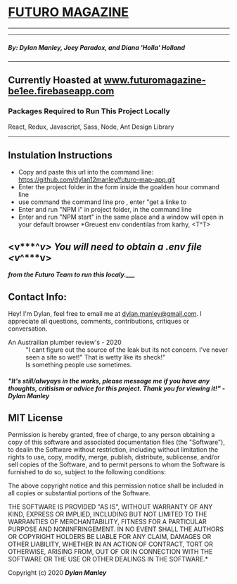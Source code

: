 # [FUTURO MAGAZINE](https://futuromagazine-be1ee.firebaseapp.com/)
--------
--------

##### By: Dylan Manley, Joey Paradox, and Diana 'Holla' Holland

----

## Currently Hoasted at www.futuromagazine-be1ee.firebaseapp.com

### **Packages Required to Run This Project Locally**

React, Redux, Javascript, Sass, Node, Ant Design Library

-----

## **Instulation Instructions**

* Copy and paste this url into the command line: https://github.com/dylan12manley/futuro-map-app.git
* Enter the project folder in the form inside  the goalden hour command line
* use command the command line pro , enter "get a linke to  
* Enter and run "NPM i" in project folder, in the command line
* Enter and run "NPM start" in the same place and a window will open in your default browser
*Greuest env condentilas from karhy, 
                            <T^T> 
## <v***^***v> You will need to obtain a .env file <v***^***v>   

*****from the Futuro Team to run this localy.___*****

## Contact Info: 
Hey! I'm Dylan, feel free to email me at dylan.manley@gmail.com. I appreciate all questions, comments, contributions, critiques or conversation. 

<dl>
<dt>An Austrailian plumber review's - 2020</dt>
  <dd>"I cant figure out the source of the leak but its not concern. I've never seen a site so wet!" That is wetty like its sheck!"

  

  <dd>Is something people use sometimes.</dd>
</dl>

##### "It's still/alwyays in the works, please message me if you have any thoughts, critisism or advice for this project. Thank you for viewing it!" - Dylan Manley     


## MIT License

Permission is hereby granted, free of charge, to any person obtaining a copy of this software and associated documentation files (the "Software"), to dealin the Software without restriction, including without limitation the rights to use, copy, modify, merge, publish, distribute, sublicense, and/or sell copies of the Software, and to permit persons to whom the Software is furnished to do so, subject to the following conditions:

The above copyright notice and this permission notice shall be included in all copies or substantial portions of the Software.

THE SOFTWARE IS PROVIDED "AS IS", WITHOUT WARRANTY OF ANY KIND, EXPRESS OR IMPLIED, INCLUDING BUT NOT LIMITED TO THE WARRANTIES OF MERCHANTABILITY, FITNESS FOR A PARTICULAR PURPOSE AND NONINFRINGEMENT. IN NO EVENT SHALL THE AUTHORS OR COPYRIGHT HOLDERS BE LIABLE FOR ANY CLAIM, DAMAGES OR OTHER LIABILITY, WHETHER IN AN ACTION OF CONTRACT, TORT OR OTHERWISE, ARISING FROM, OUT OF OR IN CONNECTION WITH THE SOFTWARE OR THE USE OR OTHER DEALINGS IN THE SOFTWARE.*

Copyright (c) 2020 **_Dylan Manley_**
